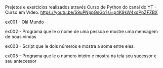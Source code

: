 Prejetos e exercícios realizados através Curso de Python do canal do YT - Curso em Vídeo.
https://youtu.be/S9uPNppGsGo?si=p4K9sW4xdPpZFZBX

ex001 - Olá Mundo

ex002 - Programa que le o nome de uma pessoa e mostre uma mensagem de boas vindas

ex003 - Script que le dois números e mostra a soma entre eles.

ex005 - Programa que le o número inteiro e mostra na tela seu sucessor e seu antecessor
